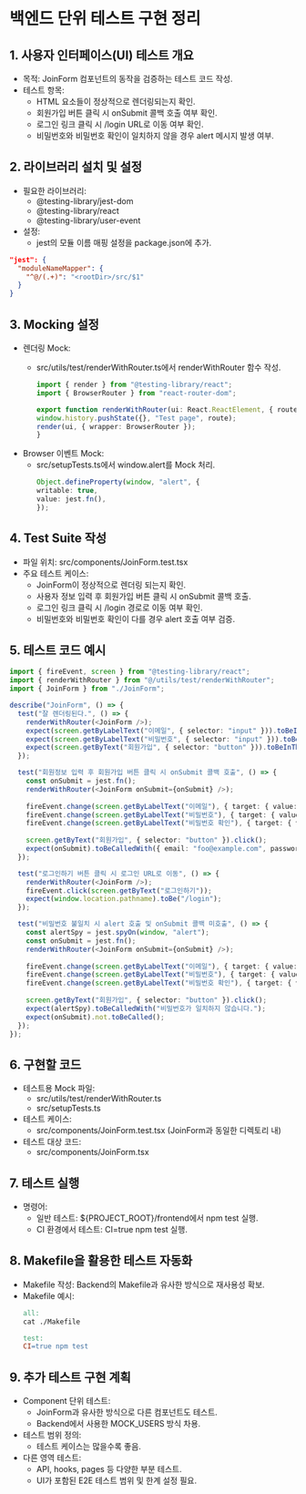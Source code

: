 # 백엔드 단위 테스트 구현 정리

## 1. 사용자 인터페이스(UI) 테스트 개요
- 목적: JoinForm 컴포넌트의 동작을 검증하는 테스트 코드 작성.
- 테스트 항목:
    - HTML 요소들이 정상적으로 렌더링되는지 확인.
    - 회원가입 버튼 클릭 시 onSubmit 콜백 호출 여부 확인.
    - 로그인 링크 클릭 시 /login URL로 이동 여부 확인.
    - 비밀번호와 비밀번호 확인이 일치하지 않을 경우 alert 메시지 발생 여부.

## 2. 라이브러리 설치 및 설정
- 필요한 라이브러리:
    - @testing-library/jest-dom
    - @testing-library/react
    - @testing-library/user-event
- 설정:
    - jest의 모듈 이름 매핑 설정을 package.json에 추가.
```json
"jest": {
  "moduleNameMapper": {
    "^@/(.+)": "<rootDir>/src/$1"
  }
}
```

## 3. Mocking 설정
- 렌더링 Mock:
    - src/utils/test/renderWithRouter.ts에서 renderWithRouter 함수 작성.

        ```typescript
        import { render } from "@testing-library/react";
        import { BrowserRouter } from "react-router-dom";

        export function renderWithRouter(ui: React.ReactElement, { route = "/" } = {}) {
        window.history.pushState({}, "Test page", route);
        render(ui, { wrapper: BrowserRouter });
        }
        ```
- Browser 이벤트 Mock:
    - src/setupTests.ts에서 window.alert를 Mock 처리.
        ```typescript
        Object.defineProperty(window, "alert", {
        writable: true,
        value: jest.fn(),
        });
        ```
## 4. Test Suite 작성
- 파일 위치: src/components/JoinForm.test.tsx
- 주요 테스트 케이스:
    - JoinForm이 정상적으로 렌더링 되는지 확인.
    - 사용자 정보 입력 후 회원가입 버튼 클릭 시 onSubmit 콜백 호출.
    - 로그인 링크 클릭 시 /login 경로로 이동 여부 확인.
    - 비밀번호와 비밀번호 확인이 다를 경우 alert 호출 여부 검증.

## 5. 테스트 코드 예시
```typescript
import { fireEvent, screen } from "@testing-library/react";
import { renderWithRouter } from "@/utils/test/renderWithRouter";
import { JoinForm } from "./JoinForm";

describe("JoinForm", () => {
  test("잘 렌더링된다.", () => {
    renderWithRouter(<JoinForm />);
    expect(screen.getByLabelText("이메일", { selector: "input" })).toBeInTheDocument();
    expect(screen.getByLabelText("비밀번호", { selector: "input" })).toBeInTheDocument();
    expect(screen.getByText("회원가입", { selector: "button" })).toBeInTheDocument();
  });

  test("회원정보 입력 후 회원가입 버튼 클릭 시 onSubmit 콜백 호출", () => {
    const onSubmit = jest.fn();
    renderWithRouter(<JoinForm onSubmit={onSubmit} />);
    
    fireEvent.change(screen.getByLabelText("이메일"), { target: { value: "foo@example.com" } });
    fireEvent.change(screen.getByLabelText("비밀번호"), { target: { value: "1234" } });
    fireEvent.change(screen.getByLabelText("비밀번호 확인"), { target: { value: "1234" } });
    
    screen.getByText("회원가입", { selector: "button" }).click();
    expect(onSubmit).toBeCalledWith({ email: "foo@example.com", password: "1234" });
  });

  test("로그인하기 버튼 클릭 시 로그인 URL로 이동", () => {
    renderWithRouter(<JoinForm />);
    fireEvent.click(screen.getByText("로그인하기"));
    expect(window.location.pathname).toBe("/login");
  });

  test("비밀번호 불일치 시 alert 호출 및 onSubmit 콜백 미호출", () => {
    const alertSpy = jest.spyOn(window, "alert");
    const onSubmit = jest.fn();
    renderWithRouter(<JoinForm onSubmit={onSubmit} />);
    
    fireEvent.change(screen.getByLabelText("이메일"), { target: { value: "foo@example.com" } });
    fireEvent.change(screen.getByLabelText("비밀번호"), { target: { value: "1234" } });
    fireEvent.change(screen.getByLabelText("비밀번호 확인"), { target: { value: "5678" } });
    
    screen.getByText("회원가입", { selector: "button" }).click();
    expect(alertSpy).toBeCalledWith("비밀번호가 일치하지 않습니다.");
    expect(onSubmit).not.toBeCalled();
  });
});
```
## 6. 구현할 코드
- 테스트용 Mock 파일:
    - src/utils/test/renderWithRouter.ts
    - src/setupTests.ts
- 테스트 케이스:
    - src/components/JoinForm.test.tsx (JoinForm과 동일한 디렉토리 내)
- 테스트 대상 코드:
    - src/components/JoinForm.tsx

## 7. 테스트 실행
- 명령어:
    - 일반 테스트: ${PROJECT_ROOT}/frontend에서 npm test 실행.
    - CI 환경에서 테스트: CI=true npm test 실행.

## 8. Makefile을 활용한 테스트 자동화
- Makefile 작성: Backend의 Makefile과 유사한 방식으로 재사용성 확보.
- Makefile 예시:
    ```Makefile
    all:
    cat ./Makefile

    test:
    CI=true npm test
    ```
## 9. 추가 테스트 구현 계획
- Component 단위 테스트:
    - JoinForm과 유사한 방식으로 다른 컴포넌트도 테스트.
    - Backend에서 사용한 MOCK_USERS 방식 차용.
- 테스트 범위 정의:
    - 테스트 케이스는 많을수록 좋음.
- 다른 영역 테스트:
    - API, hooks, pages 등 다양한 부분 테스트.
    - UI가 포함된 E2E 테스트 범위 및 한계 설정 필요.